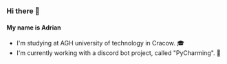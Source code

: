 ### Hi there 👋

#### My name is Adrian 
- I'm studying at AGH university of technology in Cracow. :mortar_board:
- I'm currently working with a discord bot project, called "PyCharming". :electric_plug:
